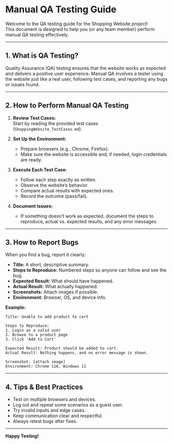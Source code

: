 # Manual QA Testing Guide

Welcome to the QA testing guide for the Shopping Website project!  
This document is designed to help you (or any team member) perform manual QA testing effectively.

---

## 1. What is QA Testing?

Quality Assurance (QA) testing ensures that the website works as expected and delivers a positive user experience. Manual QA involves a tester using the website just like a real user, following test cases, and reporting any bugs or issues found.

---

## 2. How to Perform Manual QA Testing

1. **Review Test Cases:**  
   Start by reading the provided test cases (`ShoppingWebsite_TestCases.md`).

2. **Set Up the Environment:**  
   - Prepare browsers (e.g., Chrome, Firefox).
   - Make sure the website is accessible and, if needed, login credentials are ready.

3. **Execute Each Test Case:**  
   - Follow each step exactly as written.
   - Observe the website’s behavior.
   - Compare actual results with expected ones.
   - Record the outcome (pass/fail).

4. **Document Issues:**  
   - If something doesn’t work as expected, document the steps to reproduce, actual vs. expected results, and any error messages.

---

## 3. How to Report Bugs

When you find a bug, report it clearly:

- **Title:** A short, descriptive summary.
- **Steps to Reproduce:** Numbered steps so anyone can follow and see the bug.
- **Expected Result:** What should have happened.
- **Actual Result:** What actually happened.
- **Screenshots:** Attach images if possible.
- **Environment:** Browser, OS, and device info.

**Example:**
```
Title: Unable to add product to cart

Steps to Reproduce:
1. Login as a valid user
2. Browse to a product page
3. Click 'Add to Cart'

Expected Result: Product should be added to cart.
Actual Result: Nothing happens, and no error message is shown.

Screenshot: [attach image]
Environment: Chrome 116, Windows 11
```

---

## 4. Tips & Best Practices

- Test on multiple browsers and devices.
- Log out and repeat some scenarios as a guest user.
- Try invalid inputs and edge cases.
- Keep communication clear and respectful.
- Always retest bugs after fixes.

---

**Happy Testing!**